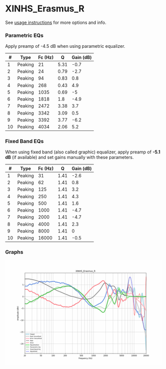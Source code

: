 # XINHS_Erasmus_R
See [usage instructions](https://github.com/jaakkopasanen/AutoEq#usage) for more options and info.

### Parametric EQs
Apply preamp of -4.5 dB when using parametric equalizer.

|   # | Type    |   Fc (Hz) |    Q |   Gain (dB) |
|-----|---------|-----------|------|-------------|
|   1 | Peaking |        21 | 5.31 |        -0.7 |
|   2 | Peaking |        24 | 0.79 |        -2.7 |
|   3 | Peaking |        94 | 0.83 |         0.8 |
|   4 | Peaking |       268 | 0.43 |         4.9 |
|   5 | Peaking |      1035 | 0.69 |        -5   |
|   6 | Peaking |      1818 | 1.8  |        -4.9 |
|   7 | Peaking |      2472 | 3.38 |         3.7 |
|   8 | Peaking |      3342 | 3.09 |         0.5 |
|   9 | Peaking |      3392 | 3.77 |        -6.2 |
|  10 | Peaking |      4034 | 2.06 |         5.2 |

### Fixed Band EQs
When using fixed band (also called graphic) equalizer, apply preamp of **-5.1 dB** (if available) and set gains manually with these parameters.

|   # | Type    |   Fc (Hz) |    Q |   Gain (dB) |
|-----|---------|-----------|------|-------------|
|   1 | Peaking |        31 | 1.41 |        -2.6 |
|   2 | Peaking |        62 | 1.41 |         0.8 |
|   3 | Peaking |       125 | 1.41 |         3.2 |
|   4 | Peaking |       250 | 1.41 |         4.3 |
|   5 | Peaking |       500 | 1.41 |         1.6 |
|   6 | Peaking |      1000 | 1.41 |        -4.7 |
|   7 | Peaking |      2000 | 1.41 |        -4.7 |
|   8 | Peaking |      4000 | 1.41 |         2.3 |
|   9 | Peaking |      8000 | 1.41 |         0   |
|  10 | Peaking |     16000 | 1.41 |        -0.5 |

### Graphs
![](./XINHS_Erasmus_R.png)
